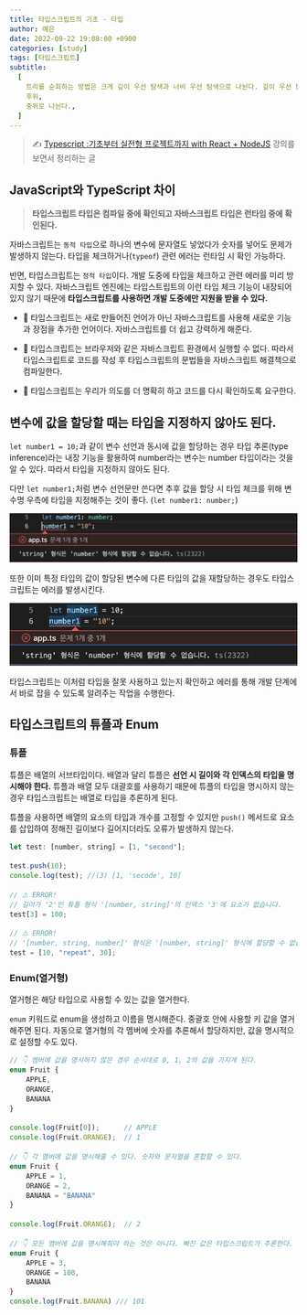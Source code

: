 ```yaml
---
title: 타입스크립트의 기초 - 타입
author: 예은
date: 2022-09-22 19:08:00 +0900
categories: [study]
tags: [타입스크립트]
subtitle:
  [
    트리를 순회하는 방법은 크게 깊이 우선 탐색과 너비 우선 탐색으로 나뉜다. 깊이 우선 탐색은 먼저 순회할 대상에 따라 전위,
    후위,
    중위로 나뉜다.,
  ]
---
```


> ✍️ [Typescript :기초부터 실전형 프로젝트까지 with React + NodeJS](https://www.udemy.com/course/best-typescript-21/) 강의를 보면서 정리하는 글

## JavaScript와 TypeScript 차이

> **타입스크립트 타입은 컴파일 중에 확인되고 자바스크립트 타입은 런타임 중에 확인된다.**

자바스크립트는 `동적 타입`으로 하나의 변수에 문자열도 넣었다가 숫자를 넣어도 문제가 발생하지 않는다. 타입을 체크하거나(`typeof`) 관련 에러는 런타임 시 확인 가능하다.

반면, 타입스크립트는 `정적 타입`이다. 개발 도중에 타입을 체크하고 관련 에러를 미리 방지할 수 있다. 자바스크립트 엔진에는 타입스트립트의 이런 타입 체크 기능이 내장되어 있지 않기 때문에 **타입스크립트를 사용하면 개발 도중에만 지원을 받을 수 있다.**

- 🔖 타입스크립트는 새로 만들어진 언어가 아닌 자바스크립트를 사용해 새로운 기능과 장점을 추가한 언어이다. 자바스크립트를 더 쉽고 강력하게 해준다.

- 🔖 타입스크립트는 브라우저와 같은 자바스크립트 환경에서 실행할 수 없다. 따라서 타입스크립트로 코드를 작성 후 타입스크립트의 문법들을 자바스크립트 해결책으로 컴파일한다.

- 🔖 타입스크립트는 우리가 의도를 더 명확히 하고 코드를 다시 확인하도록 요구한다.

## 변수에 값을 할당할 때는 타입을 지정하지 않아도 된다.

`let number1 = 10;`과 같이 변수 선언과 동시에 값을 할당하는 경우 타입 추론(type inference)라는 내장 기능을 활용하여 number라는 변수는 number 타입이라는 것을 알 수 있다. 따라서 타입을 지정하지 않아도 된다.

다만 `let number1;`처럼 변수 선언문만 쓴다면 추후 값을 할당 시 타입 체크를 위해 변수명 우측에 타입을 지정해주는 것이 좋다. (`let number1: number;`)

![string is not assignable to type 'number'](/assets/img/post/TIL/20220922/string-is-not-assignable-to-type-number.png)

또한 이미 특정 타입의 값이 할당된 변수에 다른 타입의 값을 재할당하는 경우도 타입스크립트는 에러를 발생시킨다.

![string is not assignable to type 'number'](/assets/img/post/TIL/20220922/string-is-not-assignable-to-type-number2.png)

타입스크립트는 이처럼 타입을 잘못 사용하고 있는지 확인하고 에러를 통해 개발 단계에서 바로 잡을 수 있도록 알려주는 작업을 수행한다.

## 타입스크립트의 튜플과 Enum

### 튜플

튜플은 배열의 서브타입이다. 배열과 달리 튜플은 **선언 시 길이와 각 인덱스의 타입을 명시해야 한다.** 튜플과 배열 모두 대괄호를 사용하기 때문에 튜플의 타입을 명시하지 않는 경우 타입스크립트는 배열로 타입을 추론하게 된다.

튜플을 사용하면 배열의 요소의 타입과 개수를 고정할 수 있지만 `push()` 메서드로 요소를 삽입하여 정해진 길이보다 길어지더라도 오류가 발생하지 않는다.

```javascript
let test: [number, string] = [1, "second"];

test.push(10);
console.log(test); //(3) [1, 'secode', 10]

// ⚠️ ERROR!
// 길이가 '2'인 튜플 형식 '[number, string]'의 인덱스 '3'에 요소가 없습니다.
test[3] = 100;

// ⚠️ ERROR!
// '[number, string, number]' 형식은 '[number, string]' 형식에 할당할 수 없습니다. 소스에 3개 요소가 있지만, 대상에서 2개만 허용합니다.
test = [10, "repeat", 30];
```

### Enum(열거형)

열거형은 해당 타입으로 사용할 수 있는 값을 열거한다.

`enum` 키워드로 enum을 생성하고 이름을 명시해준다. 중괄호 안에 사용할 키 값을 열거해주면 된다. 자동으로 열거형의 각 멤버에 숫자를 추론해서 할당하지만, 값을 명시적으로 설정할 수도 있다.

```javascript
// 👇 멤버에 값을 명시하지 않은 경우 순서대로 0, 1, 2의 값을 가지게 된다.
enum Fruit {
    APPLE,
    ORANGE,
    BANANA
}

console.log(Fruit[0]);      // APPLE
console.log(Fruit.ORANGE);  // 1

// 👇 각 멤버에 값을 명시해줄 수 있다. 숫자와 문자열을 혼합할 수 있다.
enum Fruit {
    APPLE = 1,
    ORANGE = 2,
    BANANA = "BANANA"
}

console.log(Fruit.ORANGE);  // 2

// 👇 모든 멤버에 값을 명시해줘야 하는 것은 아니다. 빠진 값은 타입스크립트가 추론한다.
enum Fruit {
    APPLE = 3,
    ORANGE = 100,
    BANANA
}
console.log(Fruit.BANANA) /// 101

```
